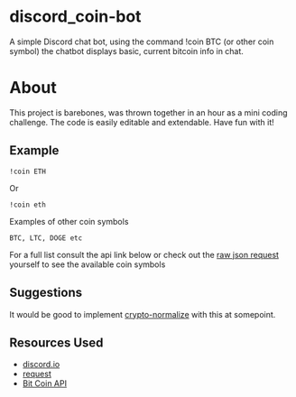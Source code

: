 # discord_coin-bot
A simple Discord chat bot, using the command !coin BTC (or other coin symbol) the chatbot displays basic, current bitcoin info in chat.

# About

This project is barebones, was thrown together in an hour as a mini coding challenge. The code is easily editable and extendable. Have fun with it!

## Example

````
!coin ETH
````

Or

````
!coin eth
````

Examples of other coin symbols

````
BTC, LTC, DOGE etc
````

For a full list consult the api link below or check out the [raw json request](https://api.coinmarketcap.com/v1/ticker/) yourself to see the available coin symbols 

## Suggestions

It would be good to implement [crypto-normalize](https://www.npmjs.com/package/crypto-normalize) with this at somepoint.

## Resources Used

* [discord.io](https://github.com/izy521/discord.io)
* [request](https://github.com/request/request)
* [Bit Coin API](https://coinmarketcap.com/api/)
